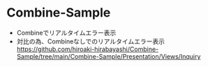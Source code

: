 # Combine-Sample
- Combineでリアルタイムエラー表示
- 対比の為、Combineなしでのリアルタイムエラー表示
https://github.com/hiroaki-hirabayashi/Combine-Sample/tree/main/Combine-Sample/Presentation/Views/Inquiry

